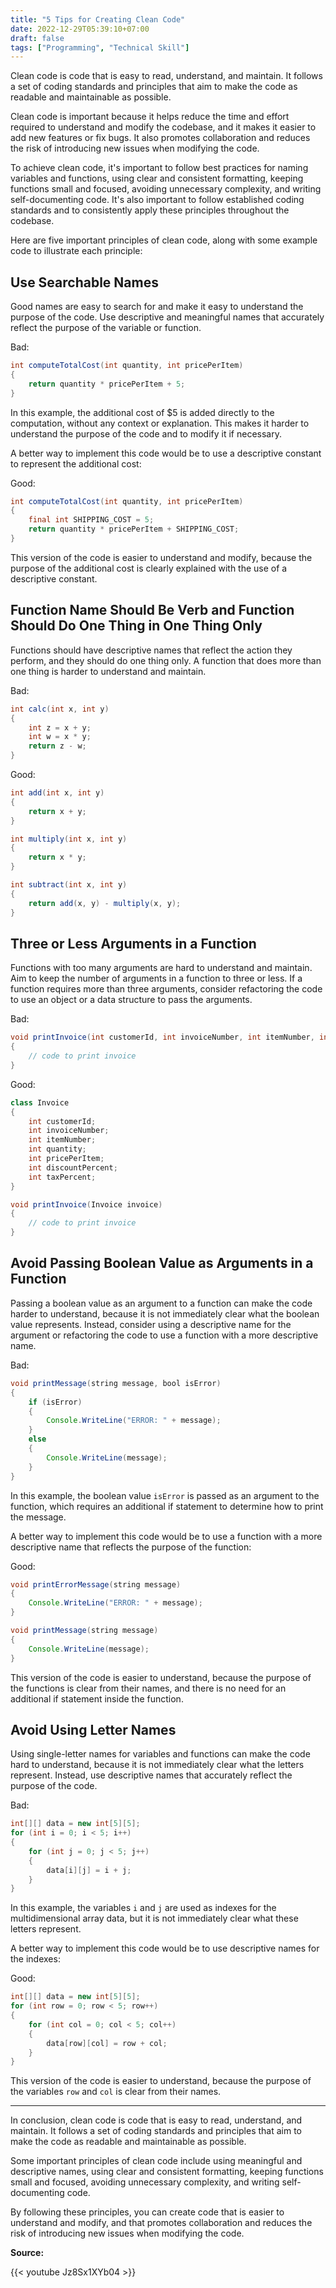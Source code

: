 ```yaml
---
title: "5 Tips for Creating Clean Code"
date: 2022-12-29T05:39:10+07:00
draft: false
tags: ["Programming", "Technical Skill"]
---
```


Clean code is code that is easy to read, understand, and maintain. It follows a set of coding standards and principles that aim to make the code as readable and maintainable as possible.

Clean code is important because it helps reduce the time and effort required to understand and modify the codebase, and it makes it easier to add new features or fix bugs. It also promotes collaboration and reduces the risk of introducing new issues when modifying the code.

To achieve clean code, it's important to follow best practices for naming variables and functions, using clear and consistent formatting, keeping functions small and focused, avoiding unnecessary complexity, and writing self-documenting code. It's also important to follow established coding standards and to consistently apply these principles throughout the codebase.

Here are five important principles of clean code, along with some example code to illustrate each principle:

## Use Searchable Names

Good names are easy to search for and make it easy to understand the purpose of the code. Use descriptive and meaningful names that accurately reflect the purpose of the variable or function.

Bad:

```java
int computeTotalCost(int quantity, int pricePerItem)
{
    return quantity * pricePerItem + 5;
}
```

In this example, the additional cost of $5 is added directly to the computation, without any context or explanation. This makes it harder to understand the purpose of the code and to modify it if necessary.

A better way to implement this code would be to use a descriptive constant to represent the additional cost:

Good:

```java
int computeTotalCost(int quantity, int pricePerItem)
{
    final int SHIPPING_COST = 5;
    return quantity * pricePerItem + SHIPPING_COST;
}
```

This version of the code is easier to understand and modify, because the purpose of the additional cost is clearly explained with the use of a descriptive constant.

## Function Name Should Be Verb and Function Should Do One Thing in One Thing Only

Functions should have descriptive names that reflect the action they perform, and they should do one thing only. A function that does more than one thing is harder to understand and maintain.

Bad:

```java
int calc(int x, int y)
{
    int z = x + y;
    int w = x * y;
    return z - w;
}
```

Good:

```java
int add(int x, int y)
{
    return x + y;
}

int multiply(int x, int y)
{
    return x * y;
}

int subtract(int x, int y)
{
    return add(x, y) - multiply(x, y);
}
```

## Three or Less Arguments in a Function

Functions with too many arguments are hard to understand and maintain. Aim to keep the number of arguments in a function to three or less. If a function requires more than three arguments, consider refactoring the code to use an object or a data structure to pass the arguments.

Bad:

```java
void printInvoice(int customerId, int invoiceNumber, int itemNumber, int quantity, int pricePerItem, int discountPercent, int taxPercent)
{
    // code to print invoice
}
```

Good:

```java
class Invoice
{
    int customerId;
    int invoiceNumber;
    int itemNumber;
    int quantity;
    int pricePerItem;
    int discountPercent;
    int taxPercent;
}

void printInvoice(Invoice invoice)
{
    // code to print invoice
}
```

## Avoid Passing Boolean Value as Arguments in a Function

Passing a boolean value as an argument to a function can make the code harder to understand, because it is not immediately clear what the boolean value represents. Instead, consider using a descriptive name for the argument or refactoring the code to use a function with a more descriptive name.

Bad:

```java
void printMessage(string message, bool isError)
{
    if (isError)
    {
        Console.WriteLine("ERROR: " + message);
    }
    else
    {
        Console.WriteLine(message);
    }
}
```

In this example, the boolean value `isError` is passed as an argument to the function, which requires an additional if statement to determine how to print the message.

A better way to implement this code would be to use a function with a more descriptive name that reflects the purpose of the function:

Good:

```java
void printErrorMessage(string message)
{
    Console.WriteLine("ERROR: " + message);
}

void printMessage(string message)
{
    Console.WriteLine(message);
}
```

This version of the code is easier to understand, because the purpose of the functions is clear from their names, and there is no need for an additional if statement inside the function.

## Avoid Using Letter Names

Using single-letter names for variables and functions can make the code hard to understand, because it is not immediately clear what the letters represent. Instead, use descriptive names that accurately reflect the purpose of the code.

Bad:

```java
int[][] data = new int[5][5];
for (int i = 0; i < 5; i++)
{
    for (int j = 0; j < 5; j++)
    {
        data[i][j] = i + j;
    }
}
```

In this example, the variables `i` and `j` are used as indexes for the multidimensional array data, but it is not immediately clear what these letters represent.

A better way to implement this code would be to use descriptive names for the indexes:

Good:

```java
int[][] data = new int[5][5];
for (int row = 0; row < 5; row++)
{
    for (int col = 0; col < 5; col++)
    {
        data[row][col] = row + col;
    }
}
```

This version of the code is easier to understand, because the purpose of the variables `row` and `col` is clear from their names.

---

In conclusion, clean code is code that is easy to read, understand, and maintain. It follows a set of coding standards and principles that aim to make the code as readable and maintainable as possible. 

Some important principles of clean code include using meaningful and descriptive names, using clear and consistent formatting, keeping functions small and focused, avoiding unnecessary complexity, and writing self-documenting code. 

By following these principles, you can create code that is easier to understand and modify, and that promotes collaboration and reduces the risk of introducing new issues when modifying the code.

**Source:**

{{< youtube Jz8Sx1XYb04 >}}
